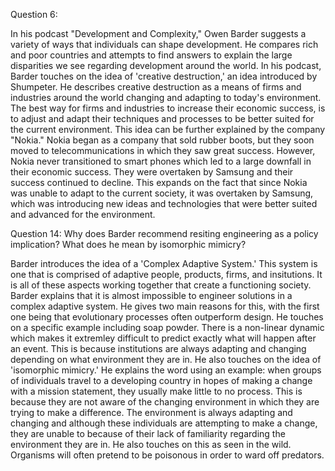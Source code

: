 Question 6: 

In his podcast "Development and Complexity," Owen Barder suggests a variety of ways that individuals can shape development. He compares rich and poor countries and attempts to find answers to explain the large disparities we see regarding development around the world. In his podcast, Barder touches on the idea of 'creative destruction,' an idea introduced by Shumpeter. He describes creative destruction as a means of firms and industries around the world changing and adapting to today's environment. The best way for firms and industries to increase their economic success, is to adjust and adapt their techniques and processes to be better suited for the current environment. This idea can be further explained by the company "Nokia." Nokia began as a company that sold rubber boots, but they soon moved to telecommunications in which they saw great success. However, Nokia never transitioned to smart phones which led to a large downfall in their economic success. They were overtaken by Samsung and their success continued to decline. This expands on the fact that since Nokia was unable to adapt to the current society, it was overtaken by Samsung, which was introducing new ideas and technologies that were better suited and advanced for the environment. 

Question 14:
Why does Barder recommend resiting engineering as a policy implication? What does he mean by isomorphic mimicry?

Barder introduces the idea of a 'Complex Adaptive System.' This system is one that is comprised of adaptive people, products, firms, and insitutions. It is all of these aspects working together that create a functioning society. Barder explains that it is almost impossible to engineer solutions in a complex adaptive system. He gives two main reasons for this, with the first one being that evolutionary processes often outperform design. He touches on a specific example including soap powder. There is a non-linear dynamic which makes it extremley difficult to predict exactly what will happen after an event. This is because institutions are always adapting and changing depending on what environment they are in. He also touches on the idea of 'isomorphic mimicry.' He explains the word using an example: when groups of individuals travel to a developing country in hopes of making a change with a mission statement, they usually make little to no process. This is because they are not aware of the changing environment in which they are trying to make a difference. The environment is always adapting and changing and although these individuals are attempting to make a change, they are unable to because of their lack of familiarity regarding the environment they are in. He also touches on this as seen in the wild. Organisms will often pretend to be poisonous in order to ward off predators.
